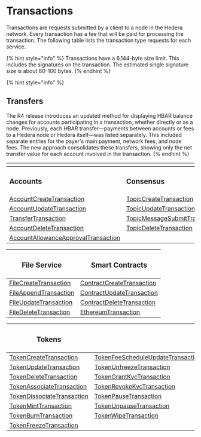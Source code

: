 # Transactions

Transactions are requests submitted by a client to a node in the Hedera network. Every transaction has a fee that will be paid for processing the transaction. The following table lists the transaction type requests for each service.

{% hint style="info" %}
Transactions have a 6,144-byte size limit. This includes the signatures on the transaction. The estimated single signature size is about 80-100 bytes.
{% endhint %}

{% hint style="info" %}
## **Transfers**

The R4 release introduces an updated method for displaying HBAR balance changes for accounts participating in a transaction, whether directly or as a node. Previously, each HBAR transfer—payments between accounts or fees to a Hedera node or Hedera itself—was listed separately. This included separate entries for the payer's main payment, network fees, and node fees. The new approach consolidates these transfers, showing only the net transfer value for each account involved in the transaction.
{% endhint %}

<table data-header-hidden><thead><tr><th width="374"></th><th></th></tr></thead><tbody><tr><td><h3>Accounts</h3></td><td><h3>Consensus</h3></td></tr><tr><td><a href="../accounts-and-hbar/create-an-account.md">AccountCreateTransaction</a></td><td><a href="../consensus-service/create-a-topic.md">TopicCreateTransaction</a></td></tr><tr><td><a href="../accounts-and-hbar/update-an-account.md">AccountUpdateTransaction</a></td><td><a href="../consensus-service/update-a-topic.md">TopicUpdateTransaction</a></td></tr><tr><td><a href="../accounts-and-hbar/transfer-cryptocurrency.md">TransferTransaction</a></td><td><a href="../consensus-service/submit-a-message.md">TopicMessageSubmitTransaction</a></td></tr><tr><td><a href="../accounts-and-hbar/delete-an-account.md">AccountDeleteTransaction</a></td><td><a href="../consensus-service/delete-a-topic.md">TopicDeleteTransaction</a></td></tr><tr><td><a href="../accounts-and-hbar/approve-an-allowance.md">AccountAllowanceApprovalTransaction</a></td><td></td></tr></tbody></table>

| <h3>File Service</h3>                                        | <h3>Smart Contracts</h3>                                                   |
| ------------------------------------------------------------ | -------------------------------------------------------------------------- |
| [FileCreateTransaction](../file-service/create-a-file.md)    | [ContractCreateTransaction](../smart-contracts/create-a-smart-contract.md) |
| [FileAppendTransaction](../file-service/append-to-a-file.md) | [ContractUpdateTransaction](../smart-contracts/update-a-smart-contract.md) |
| [FileUpdateTransaction](../file-service/update-a-file.md)    | [ContractDeleteTransaction](../smart-contracts/delete-a-smart-contract.md) |
| [FileDeleteTransaction](../file-service/delete-a-file.md)    | [EthereumTransaction](../smart-contracts/ethereum-transaction.md)          |

| <h3>Tokens</h3>                                                                     |                                                                                |
| ----------------------------------------------------------------------------------- | ------------------------------------------------------------------------------ |
| [TokenCreateTransaction](../token-service/define-a-token.md)                        | [TokenFeeScheduleUpdateTransaction](../token-service/update-a-fee-schedule.md) |
| [TokenUpdateTransaction](../token-service/update-a-token.md)                        | [TokenUnfreezeTransaction](../token-service/unfreeze-an-account.md)            |
| [TokenDeleteTransaction](../token-service/delete-a-token.md)                        | [TokenGrantKycTransaction](../token-service/enable-kyc-account-flag.md)        |
| [TokenAssociateTransaction](../token-service/associate-tokens-to-an-account.md)     | [TokenRevokeKycTransaction](../token-service/disable-kyc-account-flag.md)      |
| [TokenDissociateTransaction](../token-service/dissociate-tokens-from-an-account.md) | [TokenPauseTransaction](../token-service/pause-a-token.md)                     |
| [TokenMintTransaction](../token-service/mint-a-token.md)                            | [TokenUnpauseTransaction](../token-service/unpause-a-token.md)                 |
| [TokenBurnTransaction](../token-service/burn-a-token.md)                            | [TokenWipeTransaction](../token-service/wipe-a-token.md)                       |
| [TokenFreezeTransaction](../token-service/freeze-an-account.md)                     |                                                                                |
